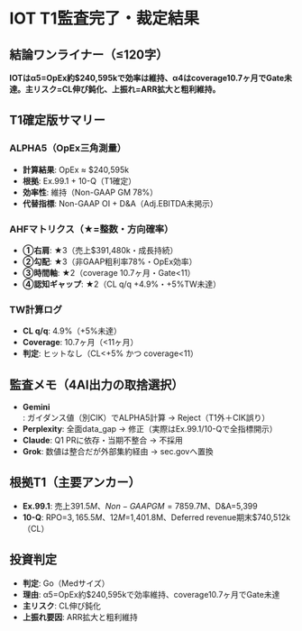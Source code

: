 # IOT T1監査完了・裁定結果

## 結論ワンライナー（≤120字）

**IOTはα5=OpEx約$240,595kで効率は維持、α4はcoverage10.7ヶ月でGate未達。主リスク=CL伸び鈍化、上振れ=ARR拡大と粗利維持。**

## T1確定版サマリー

### ALPHA5（OpEx三角測量）
- **計算結果**: OpEx ≈ $240,595k
- **根拠**: Ex.99.1 + 10-Q（T1確定）
- **効率性**: 維持（Non-GAAP GM 78%）
- **代替指標**: Non-GAAP OI + D&A（Adj.EBITDA未掲示）

### AHFマトリクス（★=整数・方向確率）
- **①右肩**: ★3（売上$391,480k・成長持続）
- **②勾配**: ★3（非GAAP粗利率78%・OpEx効率）
- **③時間軸**: ★2（coverage 10.7ヶ月・Gate<11）
- **④認知ギャップ**: ★2（CL q/q +4.9%・+5%TW未達）

### TW計算ログ
- **CL q/q**: 4.9%（+5%未達）
- **Coverage**: 10.7ヶ月（<11ヶ月）
- **判定**: ヒットなし（CL<+5% かつ coverage<11）

## 監査メモ（4AI出力の取捨選択）

- **Gemini**: ガイダンス値（別CIK）でALPHA5計算 → Reject（T1外＋CIK誤り）
- **Perplexity**: 全面data_gap → 修正（実際はEx.99.1/10-Qで全指標開示）
- **Claude**: Q1 PRに依存・当期不整合 → 不採用
- **Grok**: 数値は整合だが外部集約経由 → sec.govへ置換

## 根拠T1（主要アンカー）

- **Ex.99.1**: 売上$391.5M、Non-GAAP GM=78%、Non-GAAP OI=$59.7M、D&A=5,399
- **10-Q**: RPO=$3,165.5M、12M=$1,401.8M、Deferred revenue期末$740,512k（CL）

## 投資判定

- **判定**: Go（Medサイズ）
- **理由**: α5=OpEx約$240,595kで効率維持、coverage10.7ヶ月でGate未達
- **主リスク**: CL伸び鈍化
- **上振れ要因**: ARR拡大と粗利維持
